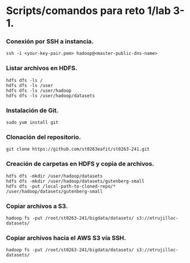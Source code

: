 # Scripts/comandos para reto 1/lab 3-1.

### Conexión por SSH a instancia.

```
ssh -i <your-key-pair.pem> hadoop@<master-public-dns-name>
```

### Listar archivos en HDFS.

```
hdfs dfs -ls /
hdfs dfs -ls /user
hdfs dfs -ls /user/hadoop
hdfs dfs -ls /user/hadoop/datasets
```

### Instalación de Git.

```
sudo yum install git
```

### Clonación del repositorio.

```
git clone https://github.com/st0263eafit/st0263-241.git
```

### Creación de carpetas en HDFS y copia de archivos.

```
hdfs dfs -mkdir /user/hadoop/datasets
hdfs dfs -mkdir /user/hadoop/datasets/gutenberg-small
hdfs dfs -put /local-path-to-cloned-repo/* /user/hadoop/datasets/gutenberg-small
```

### Copiar archivos a S3.

```
hadoop fs -put /root/st0263-241/bigdata/datasets/ s3://etrujilloc-datasets/
```

### Copiar archivos hacia el AWS S3 vía SSH.

```
hadoop fs -put /root/st0263-241/bigdata/datasets/ s3://etrujilloc-datasets/
```



